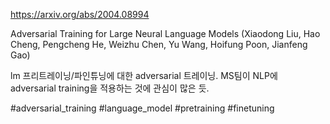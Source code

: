https://arxiv.org/abs/2004.08994

Adversarial Training for Large Neural Language Models (Xiaodong Liu, Hao Cheng, Pengcheng He, Weizhu Chen, Yu Wang, Hoifung Poon, Jianfeng Gao)

lm 프리트레이닝/파인튜닝에 대한 adversarial 트레이닝. MS팀이 NLP에 adversarial training을 적용하는 것에 관심이 많은 듯.

#adversarial_training #language_model #pretraining #finetuning 